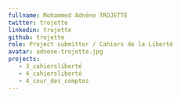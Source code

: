 ```yaml
---
fullname: Mohammed Adnène TROJETTE
twitter: trojette
linkedin: trojette
github: trojette
role: Project submitter / Cahiers de la Liberté
avatar: adnene-trojette.jpg
projects:
   - 3_cahiersliberté
   - 4_cahiersliberté
   - 4_cour_des_comptes
---
```

